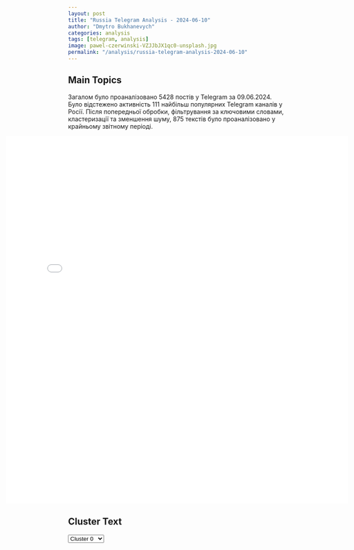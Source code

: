 ```yaml
---
layout: post
title: "Russia Telegram Analysis - 2024-06-10"
author: "Dmytro Bukhanevych"
categories: analysis
tags: [telegram, analysis]
image: pawel-czerwinski-VZJJbJX1qc0-unsplash.jpg
permalink: "/analysis/russia-telegram-analysis-2024-06-10"
---
```


<style>
    /* Adjusting iframe-container styles */
    .wide-iframe-container {
        width: calc(100% + 30vw);  /* Extending the width */
        margin-left: -15vw;       /* Negative margin to push to the left */
        overflow: hidden;         /* In case the iframe content spills over */
    }

    .wide-iframe-container iframe {
        width: 100%;  /* Making the iframe take the full width of its container */
        border: none; /* Removing any borders from the iframe */
    }

    /* Toggle mechanism */
    .hidden {
        display: none;
    }
    
    .show-content-target:checked + .show-content {
        display: block;
    }
</style>

<h2>Main Topics</h2>
<p>Загалом було проаналізовано 5428 постів у Telegram за 09.06.2024. Було відстежено активність 111 найбільш популярних Telegram каналів у Росії. Після попередньої обробки, фільтрування за ключовими словами, кластеризації та зменшення шуму, 875 текстів було проаналізовано у крайньому звітному періоді.</p>
<!-- Embedding Main Plotly Visualization -->
<div class="wide-iframe-container">
    <iframe src="{{site.baseurl}}/visualizations/2024-06-10/fig_topics_time.html" height="850"></iframe>
</div>


<h2>Cluster Text</h2>

<!-- Dropdown to select a cluster -->
<select id="clusterSelector" onchange="displayClusterText()">
<option value="0">Cluster 0</option><option value="1">Cluster 1</option><option value="2">Cluster 2</option><option value="3">Cluster 3</option><option value="4">Cluster 4</option><option value="5">Cluster 5</option><option value="6">Cluster 6</option><option value="7">Cluster 7</option><option value="8">Cluster 8</option><option value="9">Cluster 9</option><option value="10">Cluster 10</option><option value="11">Cluster 11</option><option value="12">Cluster 12</option><option value="13">Cluster 13</option><option value="14">Cluster 14</option><option value="15">Cluster 15</option><option value="16">Cluster 16</option><option value="17">Cluster 17</option>
</select>

<!-- Display area for the selected cluster's text -->
<div id="clusterTextDisplay" class="hidden"></div>

<script type="text/javascript">
    var clusterDetails = {"0": "<b>Total Posts:</b> 79<br><b>Date:</b> 2024-06-09 06:42:45+00:00<br><b>Author:</b> wargonzo<br><b>Link:</b> https://t.me/s/wargonzo/20384<br><b>Subscribers:</b> 1050444<br><b>Text:</b> \u0422\u0435\u043a\u0441\u0442: \u00ab\u0420\u0443\u0431\u0440\u0438\u043a\u0430 \u043f\u043e \u0432\u043e\u0441\u043a\u0440\u0435\u0441\u0435\u043d\u044c\u044f\u043c\u00bb \u0432 \u0433\u043e\u0441\u0442\u044f\u0445 \u0410\u043b\u0435\u043a\u0441\u0435\u0439 \u0421\u043c\u0438\u0440\u043d\u043e\u0432 - \u0432\u043e\u0435\u043d\u043d\u044b\u0439 \u0431\u043b\u043e\u0433\u0435\u0440, \u0440\u0443\u043a\u043e\u0432\u043e\u0434\u0438\u0442\u0435\u043b\u044c  \u0438 \u0430\u0432\u0442\u043e\u0440 \u043f\u0440\u043e\u0435\u043a\u0442\u0430 \u00ab\u041a\u0440\u0443\u043f\u043d\u043e\u043a\u0430\u043b\u0438\u0431\u0435\u0440\u043d\u044b\u0439 \u043f\u0435\u0440\u0435\u043f\u043e\u043b\u043e\u0445\u00bb.\u041e\u0431\u0441\u0443\u0434\u0438\u043b\u0438 \u0441\u043b\u0435\u0434\u0443\u044e\u0449\u0438\u0435 \u0442\u0435\u043c\u044b:- \u0420\u0430\u0431\u043e\u0442\u0430 \u0433\u0440\u0443\u043f\u043f\u044b \u0421\u043c\u0438\u0440\u043d\u043e\u0432\u0430, \u043a\u0430\u043a \u0432\u043e\u043e\u0431\u0449\u0435 \u043d\u0430\u0447\u0438\u043d\u0430\u043b\u0441\u044f \u044d\u0442\u043e\u0442 \u043f\u0440\u043e\u0435\u043a\u0442; - \u0418\u0437 \u0432\u043e\u043b\u043e\u043d\u0442\u0435\u0440\u043e\u0432 \u0432 \u0441\u0430\u043c\u044b\u0435 \u043f\u043e\u043f\u0443\u043b\u044f\u0440\u043d\u044b\u0435 \u043e\u0440\u0443\u0436\u0435\u0439\u043d\u044b\u0435 \u0431\u043b\u043e\u0433\u0435\u0440\u044b; - \u0412\u043e\u043b\u043e\u043d\u0442\u0435\u0440\u0441\u043a\u0430\u044f \u043f\u043e\u043c\u043e\u0449\u044c \u0436\u0438\u0442\u0435\u043b\u044f\u043c \u0414\u043e\u043d\u0431\u0430\u0441\u0441\u0430; - \u0417\u0430\u043f\u0430\u0434\u043d\u043e\u0435 \u0441\u043c\u0438, \u043f\u043e\u0434\u043c\u0435\u043d\u0430 \u0440\u0435\u0430\u043b\u044c\u043d\u043e\u0441\u0442\u0438; - \u0421\u0440\u0430\u0432\u043d\u0438\u043b\u0438 \u0437\u0430\u043f\u0430\u0434\u043d\u043e\u0435 \u043e\u0440\u0443\u0436\u0438\u0435 \u0441 \u043e\u0442\u0435\u0447\u0435\u0441\u0442\u0432\u0435\u043d\u043d\u044b\u043c. \u0420\u0430\u0437\u0433\u043e\u0432\u043e\u0440 \u043f\u043e\u043b\u0443\u0447\u0438\u043b\u0441\u044f \u0436\u0438\u0432\u044b\u043c \u0438 \u043e\u0447\u0435\u043d\u044c \u0438\u043d\u0442\u0435\u0440\u0435\u0441\u043d\u044b\u043c. \u0421\u0441\u044b\u043b\u043a\u0430 \u043d\u0430 RUTUBE: https://rutube.ru/video/b906541cf173503fa8f81ec0db33ebd8/?r=a@rtrdonetsk", "1": "<b>Total Posts:</b> 25<br><b>Date:</b> 2024-06-09 19:20:38+00:00<br><b>Author:</b> ostashkonews<br><b>Link:</b> https://t.me/s/OstashkoNews/139420<br><b>Subscribers:</b> 389631<br><b>Text:</b> \u0422\u0435\u043a\u0441\u0442: \u0415\u0432\u0440\u043e\u043f\u0435\u0439\u0441\u043a\u0430\u044f \u043d\u0430\u0440\u043e\u0434\u043d\u0430\u044f \u043f\u0430\u0440\u0442\u0438\u044f, \u043f\u043e\u0434\u0434\u0435\u0440\u0436\u0438\u0432\u0430\u044e\u0449\u0430\u044f \u0423\u0440\u0441\u0443\u043b\u0443 \u0444\u043e\u043d \u0434\u0435\u0440 \u041b\u044f\u0439\u0435\u043d, \u043f\u0440\u0435\u0434\u0432\u0430\u0440\u0438\u0442\u0435\u043b\u044c\u043d\u043e, \u043f\u043e\u0431\u0435\u0436\u0434\u0430\u0435\u0442 \u043d\u0430 \u0432\u044b\u0431\u043e\u0440\u0430\u0445 \u0432 \u0415\u0432\u0440\u043e\u043f\u0430\u0440\u043b\u0430\u043c\u0435\u043d\u0442. \u041e\u043d\u0430 \u043f\u043e\u043b\u0443\u0447\u0438\u0442 181 \u043c\u0430\u043d\u0434\u0430\u0442 \u0438\u0437 720. \u0412\u0442\u043e\u0440\u044b\u043c \u0441\u0442\u0430\u043d\u0435\u0442 \u041f\u0440\u043e\u0433\u0440\u0435\u0441\u0441\u0438\u0432\u043d\u044b\u0439 \u0430\u043b\u044c\u044f\u043d\u0441 \u0441\u043e\u0446\u0438\u0430\u043b\u0438\u0441\u0442\u043e\u0432 \u0438\u00a0\u0434\u0435\u043c\u043e\u043a\u0440\u0430\u0442\u043e\u0432\u00a0\u2014 135 \u043c\u0435\u0441\u0442 \u0432\u00a0\u043d\u043e\u0432\u043e\u043c\u00a0\u0415\u041f. \u041b\u0438\u0431\u0435\u0440\u0430\u043b\u044c\u043d\u044b\u0435 \u043f\u0430\u0440\u0442\u0438\u0438 \u0444\u0440\u0430\u043a\u0446\u0438\u0438 \u00ab\u041e\u0431\u043d\u043e\u0432\u043b\u044f\u044f \u0415\u0432\u0440\u043e\u043f\u0443\u00bb \u0437\u0430\u0432\u043e\u0435\u0432\u0430\u043b\u0438 82 \u043c\u0430\u043d\u0434\u0430\u0442\u0430.#\u0432\u0430\u0436\u043d\u043e\u0435 #\u0415\u0432\u0440\u043e\u043f\u0430\u0440\u043b\u0430\u043c\u0435\u043d\u0442", "2": "<b>Total Posts:</b> 41<br><b>Date:</b> 2024-06-09 09:17:18+00:00<br><b>Author:</b> solovievlive<br><b>Link:</b> https://t.me/s/SolovievLive/263143<br><b>Subscribers:</b> 1336171<br><b>Text:</b> \u0422\u0435\u043a\u0441\u0442: \u2757\ufe0f\u041f\u043e\u0434 \u043e\u0447\u0435\u0440\u0435\u0434\u043d\u0443\u044e \u0430\u0442\u0430\u043a\u0443 \u0441\u043e \u0441\u0442\u043e\u0440\u043e\u043d\u044b \u0412\u0421\u0423 \u043f\u043e\u043f\u0430\u043b \u0428\u0435\u0431\u0435\u043a\u0438\u043d\u0441\u043a\u0438\u0439 \u0433\u043e\u0440\u043e\u0434\u0441\u043a\u043e\u0439 \u043e\u043a\u0440\u0443\u0433. \u041f\u043e \u043f\u0440\u0435\u0434\u0432\u0430\u0440\u0438\u0442\u0435\u043b\u044c\u043d\u044b\u043c \u0434\u0430\u043d\u043d\u044b\u043c, \u043f\u043e\u0441\u0442\u0440\u0430\u0434\u0430\u0432\u0448\u0438\u0445 \u043d\u0435\u0442.\u0412 \u0433\u043e\u0440\u043e\u0434\u0435 \u0428\u0435\u0431\u0435\u043a\u0438\u043d\u043e \u0432 \u0440\u0435\u0437\u0443\u043b\u044c\u0442\u0430\u0442\u0435 \u043e\u0431\u0441\u0442\u0440\u0435\u043b\u0430 \u043f\u043e\u0432\u0440\u0435\u0436\u0434\u0435\u043d\u044b \u0434\u0432\u0430 \u0430\u0432\u0442\u043e\u0431\u0443\u0441\u0430 \u0438 \u043e\u0434\u0438\u043d \u0430\u0432\u0442\u043e\u043c\u043e\u0431\u0438\u043b\u044c. \u0412 \u0441\u0435\u043b\u0435 \u041c\u0443\u0440\u043e\u043c \u0432 \u0440\u0435\u0437\u0443\u043b\u044c\u0442\u0430\u0442\u0435 \u0441\u0431\u0440\u043e\u0441\u0430 \u0432\u0437\u0440\u044b\u0432\u043d\u043e\u0433\u043e \u0443\u0441\u0442\u0440\u043e\u0439\u0441\u0442\u0432\u0430 \u0441 \u0431\u0435\u0441\u043f\u0438\u043b\u043e\u0442\u043d\u0438\u043a\u0430 \u0440\u0430\u0437\u043b\u0438\u0447\u043d\u044b\u0435 \u043f\u043e\u0432\u0440\u0435\u0436\u0434\u0435\u043d\u0438\u044f \u0432\u044b\u044f\u0432\u043b\u0435\u043d\u044b \u0432 \u0434\u0432\u0443\u0445 \u0447\u0430\u0441\u0442\u043d\u044b\u0445 \u0436\u0438\u043b\u044b\u0445 \u0434\u043e\u043c\u043e\u0432\u043b\u0430\u0434\u0435\u043d\u0438\u044f\u0445: \u0432\u044b\u0431\u0438\u0442\u044b \u043e\u043a\u043d\u0430, \u043f\u043e\u0441\u0435\u0447\u0435\u043d\u044b \u0444\u0430\u0441\u0430\u0434\u044b, \u043f\u043e\u0432\u0440\u0435\u0436\u0434\u0435\u043d\u044b \u0437\u0430\u0431\u043e\u0440\u044b \u0438 \u043a\u0440\u043e\u0432\u043b\u0438. \u0422\u0430\u043a\u0436\u0435 \u043f\u043e\u0432\u0440\u0435\u0436\u0434\u0435\u043d \u043e\u0434\u0438\u043d \u0430\u0432\u0442\u043e\u043c\u043e\u0431\u0438\u043b\u044c.\u0413\u0443\u0431\u0435\u0440\u043d\u0430\u0442\u043e\u0440 \u0411\u0435\u043b\u0433\u043e\u0440\u043e\u0434\u0441\u043a\u043e\u0439 \u043e\u0431\u043b\u0430\u0441\u0442\u0438 \u0412\u044f\u0447\u0435\u0441\u043b\u0430\u0432 \u0413\u043b\u0430\u0434\u043a\u043e\u0432", "3": "<b>Total Posts:</b> 46<br><b>Date:</b> 2024-06-09 20:35:25+00:00<br><b>Author:</b> ssigny<br><b>Link:</b> https://t.me/s/ssigny/100222<br><b>Subscribers:</b> 499523<br><b>Text:</b> \u0422\u0435\u043a\u0441\u0442: \u0427\u0442\u043e \u0438\u0437\u0432\u0435\u0441\u0442\u043d\u043e \u043e \u0432\u044b\u0431\u043e\u0440\u0430\u0445 \u0432 \u0415\u0432\u0440\u043e\u043f\u0430\u0440\u043b\u0430\u043c\u0435\u043d\u0442:\u2014 \u0412\u043e \u0424\u0440\u0430\u043d\u0446\u0438\u0438 \u043f\u0440\u0430\u0432\u0430\u044f \u043f\u0430\u0440\u0442\u0438\u044f \u00ab\u041d\u0430\u0446\u0438\u043e\u043d\u0430\u043b\u044c\u043d\u043e\u0435 \u043e\u0431\u044a\u0435\u0434\u0438\u043d\u0435\u043d\u0438\u0435\u00bb \u043f\u043e\u0431\u0435\u0436\u0434\u0430\u0435\u0442 \u043d\u0430 \u0432\u044b\u0431\u043e\u0440\u0430\u0445 \u0432 \u0415\u0432\u0440\u043e\u043f\u0430\u0440\u043b\u0430\u043c\u0435\u043d\u0442. \u041c\u0430\u043a\u0440\u043e\u043d \u043e\u0431\u044a\u044f\u0432\u0438\u043b \u043e \u0440\u043e\u0441\u043f\u0443\u0441\u043a\u0435 \u041d\u0430\u0446\u0441\u043e\u0431\u0440\u0430\u043d\u0438\u044f \u0438 \u0434\u043e\u0441\u0440\u043e\u0447\u043d\u044b\u0445 \u0432\u044b\u0431\u043e\u0440\u0430\u0445.\u2014 \u041d\u0430 \u0442\u0435\u0440\u0440\u0438\u0442\u043e\u0440\u0438\u0438 \u0431\u044b\u0432\u0448\u0435\u0439 \u0413\u0414\u0420 \u043f\u0435\u0440\u0432\u043e\u0435 \u043c\u0435\u0441\u0442\u043e \u043d\u0430 \u0432\u044b\u0431\u043e\u0440\u0430\u0445 \u0437\u0430\u043d\u0438\u043c\u0430\u0435\u0442 \u043f\u0440\u0430\u0432\u0430\u044f \u043f\u0430\u0440\u0442\u0438\u044f \u0410\u0434\u0413, \u043f\u043e\u043a\u0430\u0437\u0430\u043b \u044d\u043a\u0437\u0438\u0442\u043f\u043e\u043b. \u0412 \u0446\u0435\u043b\u043e\u043c \u0432 \u0413\u0435\u0440\u043c\u0430\u043d\u0438\u0438 \u043f\u0430\u0440\u0442\u0438\u044f \u0428\u043e\u043b\u044c\u0446\u0430 \u0421\u0414\u041f\u0413\u00a0\u0443\u0441\u0442\u0443\u043f\u0430\u0435\u0442 \u0410\u0434\u0413 \u0438 \u0438\u0434\u0435\u0442 \u0442\u0440\u0435\u0442\u044c\u0435\u0439.\u2014 \u0412 \u0413\u0440\u0435\u0446\u0438\u0438 \u043d\u0430 \u0435\u0432\u0440\u043e\u0432\u044b\u0431\u043e\u0440\u0430\u0445 \u043f\u0440\u0430\u0432\u044f\u0449\u0430\u044f \u043f\u0430\u0440\u0442\u0438\u044f \u0442\u0435\u0440\u044f\u0435\u0442 \u0433\u043e\u043b\u043e\u0441\u0430, \u0430 \u043f\u0440\u0430\u0432\u044b\u0435 \u043f\u0430\u0440\u0442\u0438\u0438 \u0443\u043a\u0440\u0435\u043f\u043b\u044f\u044e\u0442 \u043f\u043e\u0437\u0438\u0446\u0438\u0438.\u2014 \u0412 \u0411\u0435\u043b\u044c\u0433\u0438\u0438 \u043b\u0438\u0431\u0435\u0440\u0430\u043b\u044c\u043d\u0430\u044f \u043f\u0430\u0440\u0442\u0438\u044f \u043f\u0440\u0435\u043c\u044c\u0435\u0440\u0430 \u0434\u0435 \u041a\u0440\u043e\u043e, \u0432\u044b\u0441\u0442\u0443\u043f\u0430\u0432\u0448\u0435\u0433\u043e \u0437\u0430 \u0443\u043a\u0440\u0435\u043f\u043b\u0435\u043d\u0438\u0435 \u041d\u0410\u0422\u041e \u0438 \u043f\u043e\u0434\u0434\u0435\u0440\u0436\u043a\u0443 \u041a\u0438\u0435\u0432\u0430, \u0442\u0435\u0440\u043f\u0438\u0442 \u043f\u043e\u0440\u0430\u0436\u0435\u043d\u0438\u0435 \u043d\u0430 \u0432\u044b\u0431\u043e\u0440\u0430\u0445 \u0432 \u0444\u0435\u0434\u0435\u0440\u0430\u043b\u044c\u043d\u044b\u0439 \u0438 \u0440\u0435\u0433\u0438\u043e\u043d\u0430\u043b\u044c\u043d\u044b\u0439 \u043f\u0430\u0440\u043b\u0430\u043c\u0435\u043d\u0442 \u0424\u043b\u0430\u043d\u0434\u0440\u0438\u0438, \u0430 \u043f\u0440\u0430\u0432\u044b\u0435 \u043f\u0430\u0440\u0442\u0438\u0438 \u0443\u0441\u0438\u043b\u0438\u0432\u0430\u044e\u0442 \u043f\u043e\u0437\u0438\u0446\u0438\u0438.", "4": "<b>Total Posts:</b> 106<br><b>Date:</b> 2024-06-09 10:38:57+00:00<br><b>Author:</b> readovkanews<br><b>Link:</b> https://t.me/s/readovkanews/81285<br><b>Subscribers:</b> 2537210<br><b>Text:</b> \u0422\u0435\u043a\u0441\u0442: \u2757\ufe0f\u0412\u0421 \u0420\u0424 \u043f\u043e\u0440\u0430\u0437\u0438\u043b\u0438 \u043f\u0443\u043d\u043a\u0442\u044b \u0434\u0438\u0441\u043b\u043e\u043a\u0430\u0446\u0438\u0438 \u043e\u043f\u0435\u0440\u0430\u0442\u043e\u0440\u043e\u0432 \u0443\u0434\u0430\u0440\u043d\u044b\u0445 \u0411\u041f\u041b\u0410 \u0412\u0421\u0423 \u00ab\u041f\u0442\u0430\u0445\u0438 \u041c\u0430\u0434\u044f\u0440\u0430\u00bb \u0438 \u0438\u043d\u043e\u0441\u0442\u0440\u0430\u043d\u043d\u044b\u0445 \u043d\u0430\u0435\u043c\u043d\u0438\u043a\u043e\u0432 \u2014 \u041c\u0438\u043d\u043e\u0431\u043e\u0440\u043e\u043d\u044b \u0420\u0424", "5": "<b>Total Posts:</b> 77<br><b>Date:</b> 2024-06-09 06:29:54+00:00<br><b>Author:</b> solovievlive<br><b>Link:</b> https://t.me/s/SolovievLive/263116<br><b>Subscribers:</b> 1336171<br><b>Text:</b> \u0422\u0435\u043a\u0441\u0442: \u041f\u0440\u043e\u0442\u0443\u0445\u0448\u0430\u044f \u043b\u0438\u0432\u0435\u0440\u043d\u0430\u044f \u043a\u043e\u043b\u0431\u0430\u0441\u0430 \u0428\u043e\u043b\u044c\u0446 \u043d\u0435\u043e\u0436\u0438\u0434\u0430\u043d\u043d\u043e\u0440\u0430\u0437\u0433\u043e\u0432\u043e\u0440\u0438\u043b\u0441\u044f \u0438 \u043f\u043e\u043d\u0451\u0441 \u043e\u0442\u043a\u0440\u043e\u0432\u0435\u043d\u043d\u0443\u044e \u043f\u0443\u0440\u0433\u0443. \u0418\u043b\u0438, \u043a\u0430\u043a \u0431\u044b \u0441\u043a\u0430\u0437\u0430\u043b\u0438 \u043d\u0430 \u0438\u0437\u0432\u0435\u0441\u0442\u043d\u043e\u043c \u0443 \u043d\u0430\u0441 \u044f\u0437\u044b\u043a\u0435, \u0440\u0430\u043c\u0441\u044b \u043f\u043e\u043f\u0443\u0442\u0430\u043b. \u0428\u043e\u043b\u044c\u0446 \u0437\u0430\u044f\u0432\u0438\u043b, \u0447\u0442\u043e \u0440\u043e\u0441\u0441\u0438\u0439\u0441\u043a\u0438\u0439 \u041f\u0440\u0435\u0437\u0438\u0434\u0435\u043d\u0442 \u0434\u043e\u043b\u0436\u0435\u043d \u043f\u0440\u0438\u0437\u043d\u0430\u0442\u044c, \u0447\u0442\u043e \u0423\u043a\u0440\u0430\u0438\u043d\u0430 \u0441\u0438\u043b\u044c\u043d\u0430 \u0438 \u0435\u0451 \u043d\u0435 \u043f\u043e\u0441\u0442\u0430\u0432\u0438\u0442\u044c \u043d\u0430 \u043a\u043e\u043b\u0435\u043d\u0438.\u0423\u043a\u0440\u0430\u0438\u043d\u0430? \u0427\u0442\u043e \u044d\u0442\u043e? \u0421\u0435\u0433\u043e\u0434\u043d\u044f \u0431. \u0423\u043a\u0440\u0430\u0438\u043d\u0430, \u0435\u0441\u043b\u0438 \u0433\u043e\u0432\u043e\u0440\u0438\u0442\u044c \u0432\u044b\u0441\u043e\u043a\u0438\u043c \u0448\u0442\u0438\u043b\u0435\u043c, \u043d\u0435\u0447\u0442\u043e \u0432\u0440\u043e\u0434\u0435 \u0434\u043e\u043c\u0438\u043d\u0438\u043e\u043d\u0430, \u043a\u043e\u0442\u043e\u0440\u044b\u0439 \u043f\u0440\u044f\u043c\u043e \u0443\u043f\u0440\u0430\u0432\u043b\u044f\u0435\u0442\u0441\u044f \u0421\u0428\u0410 \u0438 \u0441\u0442\u0440\u0430\u043d\u0430\u043c\u0438 \u041d\u0410\u0422\u041e. \u041e\u043d\u0430, \u0445\u043e\u0442\u044f \u0438 \u043d\u0435 \u0431\u0435\u0437 \u0442\u0440\u0443\u0434\u0430, \u043f\u043e\u043b\u043d\u043e\u0441\u0442\u044c\u044e \u0441\u043e\u0434\u0435\u0440\u0436\u0438\u0442\u0441\u044f \u0438\u043c\u0438. \u041e\u043d\u0430, \u043d\u0435\u0441\u043c\u043e\u0442\u0440\u044f \u043d\u0430 \u043f\u0440\u043e\u0442\u0435\u0441\u0442\u044b \u0441\u043e\u0431\u0441\u0442\u0432\u0435\u043d\u043d\u043e\u0433\u043e \u043d\u0430\u0441\u0435\u043b\u0435\u043d\u0438\u044f, \u043f\u043e\u043b\u0443\u0447\u0430\u0435\u0442 \u0432\u0441\u0435 \u0432\u0438\u0434\u044b \u0441\u0430\u043c\u044b\u0445 \u0441\u043c\u0435\u0440\u0442\u043e\u043d\u043e\u0441\u043d\u044b\u0445 \u0432\u0438\u0434\u043e\u0432 \u0432\u043e\u043e\u0440\u0443\u0436\u0435\u043d\u0438\u0439. \u0414\u0430\u0436\u0435 \u0441\u0442\u0440\u0430\u043d\u043d\u044b\u0439 \u043f\u0430\u0440\u0435\u043d\u044c \u0441 \u043f\u0440\u043e\u0442\u0438\u0432\u043d\u044b\u043c \u0431\u0443\u0433\u0440\u0438\u0441\u0442\u044b\u043c \u043b\u0438\u0446\u043e\u043c \u0411\u043e\u0440\u0440\u0435\u043b\u044c \u043f\u0440\u0438\u0437\u043d\u0430\u043b, \u0447\u0442\u043e \u043a\u043e\u043d\u0444\u043b\u0438\u043a\u0442 \u043d\u0430 \u0423\u043a\u0440\u0430\u0438\u043d\u0435 \u043c\u043e\u0436\u043d\u043e \u0437\u0430\u043a\u043e\u043d\u0447\u0438\u0442\u044c \u0437\u0430 \u043f\u0430\u0440\u0443 \u043d\u0435\u0434\u0435\u043b\u044c, \u0435\u0441\u043b\u0438 \u043f\u0440\u0435\u043a\u0440\u0430\u0442\u0438\u0442\u044c \u043f\u0435\u0440\u0435\u0434\u0430\u0447\u0443 \u043e\u0440\u0443\u0436\u0438\u044f \u041a\u0438\u0435\u0432\u0443. \u0412 \u0447\u0451\u043c \u0442\u043e\u0433\u0434\u0430 \u0441\u0438\u043b\u0430, \u043a\u043e\u043b\u0431\u0430\u0441\u043d\u0438\u043a? \u0412 \u0431\u0435\u0437\u0443\u043c\u043d\u043e\u0439 \u0444\u043e\u043d\u0442\u0430\u043d\u0438\u0440\u0443\u044e\u0449\u0435\u0439 \u043a\u043e\u0440\u0440\u0443\u043f\u0446\u0438\u0438? \u0412 \u0442\u043e\u0442\u0430\u043b\u044c\u043d\u043e\u043c \u0440\u0430\u0441\u0445\u0438\u0449\u0435\u043d\u0438\u0438 \u043a\u043b\u0438\u043a\u043e\u0439 \u0437\u0435\u043b\u0435\u043d\u0441\u043a\u043e\u0433\u043e \u0437\u0430\u043f\u0430\u0434\u043d\u043e\u0439 \u043f\u043e\u043c\u043e\u0449\u0438? \u0412 \u0443\u043c\u0438\u0440\u0430\u044e\u0449\u0435\u043c \u043d\u0430\u0440\u043e\u0434\u0435, \u043f\u043e\u043b\u043e\u0432\u0438\u043d\u0430 \u043a\u043e\u0442\u043e\u0440\u043e\u0433\u043e \u0436\u0438\u0432\u0451\u0442 \u0432 \u0420\u043e\u0441\u0441\u0438\u0438 \u0438 \u0432 \u0415\u0432\u0440\u043e\u043f\u0435? \u0421\u0442\u044b\u0434\u043d\u043e. \u0415\u043c\u0443 \u0431\u044b, \u0433\u043e\u0432\u043d\u044e\u043a\u0443, \u043f\u0440\u043e\u0441\u0442\u043e \u0432\u0441\u0442\u0430\u0442\u044c \u043d\u0430 \u043a\u043e\u043b\u0435\u043d\u0438 \u0438 \u043f\u043e\u043a\u0430\u044f\u0442\u044c\u0441\u044f \u043f\u0435\u0440\u0435\u0434 \u0443\u043a\u0440\u0430\u0438\u043d\u0446\u0430\u043c\u0438. \u0417\u0430 \u0432\u0440\u0430\u043d\u044c\u0451 \u043f\u0440\u043e \u043d\u0435\u0438\u0437\u0431\u0435\u0436\u043d\u0443\u044e \u00ab\u043f\u0435\u0440\u0435\u043c\u043e\u0433\u0443\u00bb. \u0417\u0430 \u0442\u043e, \u0447\u0442\u043e \u043e\u0431\u0440\u0451\u043a \u0438\u0445 \u043d\u0430 \u0438\u0441\u0442\u0440\u0435\u0431\u043b\u0435\u043d\u0438\u0435, \u0437\u0430\u043e\u0434\u043d\u043e \u043f\u043e\u0436\u0435\u0440\u0442\u0432\u043e\u0432\u0430\u0432 \u0431\u043b\u0430\u0433\u043e\u043f\u043e\u043b\u0443\u0447\u0438\u0435\u043c \u0432\u0432\u0435\u0440\u0435\u043d\u043d\u044b\u0445 \u0435\u043c\u0443 \u043d\u0435\u043c\u0446\u0435\u0432. \u0417\u0430 \u0432\u043e\u0437\u0440\u043e\u0436\u0434\u0435\u043d\u0438\u0435 \u043d\u0430\u0446\u0438\u0437\u043c\u0430 \u0432 \u0444\u043e\u0440\u043c\u0435 \u0431\u0430\u043d\u0434\u0435\u0440\u043e\u0432\u0449\u0438\u043d\u044b. \u0417\u0430 \u043d\u0435\u043e\u043f\u0438\u0441\u0443\u0435\u043c\u0443\u044e \u0431\u0435\u0437\u0434\u0430\u0440\u043d\u043e\u0441\u0442\u044c \u0443\u043f\u0440\u0430\u0432\u043b\u0435\u043d\u0438\u044f. \u0417\u0430 \u0438\u0441\u0442\u043e\u0440\u0438\u0447\u0435\u0441\u043a\u0443\u044e \u0443\u0442\u0440\u0430\u0442\u0443 \u0434\u043e\u0432\u0435\u0440\u0438\u044f \u043a \u0421\u0414\u041f\u0413, \u043e\u0442 \u043a\u043e\u0442\u043e\u0440\u043e\u0439 \u0412\u0438\u043b\u043b\u0438 \u0411\u0440\u0430\u043d\u0434\u0442 \u0438 \u0413\u0435\u043b\u044c\u043c\u0443\u0442 \u0428\u043c\u0438\u0434\u0442 \u043f\u0435\u0440\u0435\u0432\u0435\u0440\u043d\u0443\u043b\u0438\u0441\u044c \u043c\u043d\u043e\u0433\u043e \u0440\u0430\u0437 \u0432 \u0441\u0432\u043e\u0438\u0445 \u043c\u043e\u0433\u0438\u043b\u0430\u0445. \u0412\u043f\u0440\u043e\u0447\u0435\u043c, \u043d\u0438\u0447\u0442\u043e\u0436\u0435\u0441\u0442\u0432\u043e \u2013 \u0432\u043e \u0432\u0441\u0451\u043c \u043d\u0438\u0447\u0442\u043e\u0436\u0435\u0441\u0442\u0432\u043e. Dixi.", "6": "<b>Total Posts:</b> 13<br><b>Date:</b> 2024-06-09 19:16:23+00:00<br><b>Author:</b> asupersharij<br><b>Link:</b> https://t.me/s/ASupersharij/29671<br><b>Subscribers:</b> 1190819<br><b>Text:</b> \u0422\u0435\u043a\u0441\u0442: \u2757 \u041c\u0430\u043a\u0440\u043e\u043d \u0440\u0430\u0441\u043f\u0443\u0441\u0442\u0438\u043b \u041d\u0430\u0446\u0438\u043e\u043d\u0430\u043b\u044c\u043d\u043e\u0435 \u0441\u043e\u0431\u0440\u0430\u043d\u0438\u0435 \u0424\u0440\u0430\u043d\u0446\u0438\u0438, \u0432 \u0441\u0442\u0440\u0430\u043d\u0435 \u043f\u0440\u043e\u0439\u0434\u0443\u0442 \u0434\u043e\u0441\u0440\u043e\u0447\u043d\u044b\u0435 \u0432\u044b\u0431\u043e\u0440\u044b\u041f\u0440\u0435\u0437\u0438\u0434\u0435\u043d\u0442 \u0424\u0440\u0430\u043d\u0446\u0438\u0438 \u042d\u043c\u043c\u0430\u043d\u044e\u044d\u043b\u044c \u041c\u0430\u043a\u0440\u043e\u043d \u043d\u0430\u0437\u043d\u0430\u0447\u0438\u043b \u0434\u043e\u0441\u0440\u043e\u0447\u043d\u044b\u0435 \u0432\u044b\u0431\u043e\u0440\u044b \u0432\u043e \u0444\u0440\u0430\u043d\u0446\u0443\u0437\u0441\u043a\u0438\u0439 \u043f\u0430\u0440\u043b\u0430\u043c\u0435\u043d\u0442 \u043d\u0430 30 \u0438\u044e\u043d\u044f \u043f\u043e\u0441\u043b\u0435 \u043f\u043e\u0431\u0435\u0434\u044b \u043f\u0440\u0430\u0432\u043e\u0439 \u043f\u0430\u0440\u0442\u0438\u0438 \u041c\u0430\u0440\u0438\u043d \u041b\u0435 \u041f\u0435\u043d \u043d\u0430 \u0432\u044b\u0431\u043e\u0440\u0430\u0445 \u0432 \u0415\u0432\u0440\u043e\u043f\u0430\u0440\u043b\u0430\u043c\u0435\u043d\u0442. \u0415\u0435 \u043f\u0430\u0440\u0442\u0438\u044f \"\u041d\u0430\u0446\u0438\u043e\u043d\u0430\u043b\u044c\u043d\u043e\u0435 \u043e\u0431\u044a\u0435\u0434\u0438\u043d\u0435\u043d\u0438\u0435\" \u043d\u0430\u0431\u0440\u0430\u043b\u0430 \u0431\u043e\u043b\u0435\u0435 \u0447\u0435\u043c \u0432 \u0434\u0432\u0430 \u0440\u0430\u0437\u0430 \u0431\u043e\u043b\u044c\u0448\u0435 \u0433\u043e\u043b\u043e\u0441\u043e\u0432, \u0447\u0435\u043c \u043f\u0430\u0440\u0442\u0438\u044f \u041c\u0430\u043a\u0440\u043e\u043d\u0430 \"\u0420\u0435\u043d\u0435\u0441\u0441\u0430\u043d\u0441\".", "7": "<b>Total Posts:</b> 15<br><b>Date:</b> 2024-06-09 14:39:35+00:00<br><b>Author:</b> rt_russian<br><b>Link:</b> https://t.me/s/rt_russian/204047<br><b>Subscribers:</b> 938567<br><b>Text:</b> \u0422\u0435\u043a\u0441\u0442: \u0411\u0430\u0439\u0434\u0435\u043d \u0438 \u041c\u0430\u043a\u0440\u043e\u043d \u0434\u043e\u0441\u0442\u0438\u0433\u043b\u0438 \u0441\u043e\u0433\u043b\u0430\u0448\u0435\u043d\u0438\u044f \u043f\u043e \u0432\u043e\u043f\u0440\u043e\u0441\u0443 \u0438\u0441\u043f\u043e\u043b\u044c\u0437\u043e\u0432\u0430\u043d\u0438\u044f \u043f\u0440\u0438\u0431\u044b\u043b\u0438 \u043e\u0442 \u0437\u0430\u043c\u043e\u0440\u043e\u0436\u0435\u043d\u043d\u044b\u0445 \u0440\u043e\u0441\u0441\u0438\u0439\u0441\u043a\u0438\u0445 \u0430\u043a\u0442\u0438\u0432\u043e\u0432 \u00ab\u0432 \u043f\u043e\u043b\u044c\u0437\u0443 \u0423\u043a\u0440\u0430\u0438\u043d\u044b\u00bb.\u041e\u0431 \u044d\u0442\u043e\u043c \u0441\u043e\u043e\u0431\u0449\u0430\u0435\u0442\u0441\u044f \u043d\u0430 \u0441\u0430\u0439\u0442\u0435 \u0411\u0435\u043b\u043e\u0433\u043e \u0434\u043e\u043c\u0430.\ud83d\udfe9 \u041f\u043e\u0434\u043f\u0438\u0441\u0430\u0442\u044c\u0441\u044f. \u041f\u0440\u0438\u0441\u043b\u0430\u0442\u044c \u043d\u043e\u0432\u043e\u0441\u0442\u044c", "8": "<b>Total Posts:</b> 25<br><b>Date:</b> 2024-06-09 09:28:59+00:00<br><b>Author:</b> tvrain<br><b>Link:</b> https://t.me/s/tvrain/79078<br><b>Subscribers:</b> 460148<br><b>Text:</b> \u0422\u0435\u043a\u0441\u0442: \u0412\u043e\u0435\u043d\u043d\u0430\u044f \u0440\u0430\u0437\u0432\u0435\u0434\u043a\u0430 \u0423\u043a\u0440\u0430\u0438\u043d\u044b \u0437\u0430\u044f\u0432\u0438\u043b\u0430, \u0447\u0442\u043e \u0432\u043f\u0435\u0440\u0432\u044b\u0435 \u043f\u043e\u0440\u0430\u0437\u0438\u043b\u0430 \u0440\u043e\u0441\u0441\u0438\u0439\u0441\u043a\u0438\u0439 \u0438\u0441\u0442\u0440\u0435\u0431\u0438\u0442\u0435\u043b\u044c \u0421\u0443-57\u041a\u0430\u043a \u0443\u0442\u0432\u0435\u0440\u0436\u0434\u0430\u0435\u0442 \u0413\u0423\u0420, \u0438\u0441\u0442\u0440\u0435\u0431\u0438\u0442\u0435\u043b\u044c \u0431\u044b\u043b \u043f\u043e\u0440\u0430\u0436\u0435\u043d 8 \u0438\u044e\u043d\u044f \u043d\u0430 \u0442\u0435\u0440\u0440\u0438\u0442\u043e\u0440\u0438\u0438 \u0430\u044d\u0440\u043e\u0434\u0440\u043e\u043c\u0430 \u00ab\u0410\u0445\u0442\u0443\u0431\u0438\u043d\u0441\u043a\u00bb \u0432 \u0410\u0441\u0442\u0440\u0430\u0445\u0430\u043d\u0441\u043a\u043e\u0439 \u043e\u0431\u043b\u0430\u0441\u0442\u0438. \u0412\u0435\u0434\u043e\u043c\u0441\u0442\u0432\u043e \u0442\u0430\u043a\u0436\u0435 \u043e\u043f\u0443\u0431\u043b\u0438\u043a\u043e\u0432\u0430\u043b\u043e \u0441\u043f\u0443\u0442\u043d\u0438\u043a\u043e\u0432\u044b\u0435 \u0441\u043d\u0438\u043c\u043a\u0438, \u043d\u0430 \u043a\u043e\u0442\u043e\u0440\u044b\u0445 \u0438\u0437\u043e\u0431\u0440\u0430\u0436\u0435\u043d \u0421\u0443-57 \u043f\u043e\u0441\u043b\u0435 \u0430\u0442\u0430\u043a\u0438. \u041a\u0430\u043a \u043e\u0442\u043c\u0435\u0447\u0430\u044e\u0442 \u0432 \u0413\u0423\u0420, \u0438\u0441\u0442\u0440\u0435\u0431\u0438\u0442\u0435\u043b\u0438 \u044d\u0442\u043e\u0433\u043e \u0442\u0438\u043f\u0430 \u2014 \u0441\u0430\u043c\u044b\u0435 \u0441\u043e\u0432\u0440\u0435\u043c\u0435\u043d\u043d\u044b\u0435 \u043d\u0430 \u0432\u043e\u043e\u0440\u0443\u0436\u0435\u043d\u0438\u0438 \u0440\u043e\u0441\u0441\u0438\u0439\u0441\u043a\u043e\u0439 \u0430\u0440\u043c\u0438\u0438.\u041c\u0438\u043d\u043e\u0431\u043e\u0440\u043e\u043d\u044b \u0420\u043e\u0441\u0441\u0438\u0438 \u0430\u0442\u0430\u043a\u0443 \u043d\u0430 \u0430\u044d\u0440\u043e\u0434\u0440\u043e\u043c \u043d\u0435 \u043a\u043e\u043c\u043c\u0435\u043d\u0442\u0438\u0440\u043e\u0432\u0430\u043b\u043e.\u041f\u043e\u0437\u0436\u0435 \u0431\u043b\u0438\u0437\u043a\u0438\u0439 \u043a \u0412\u041a\u0421 \u0420\u043e\u0441\u0441\u0438\u0438 Z-\u043a\u0430\u043d\u0430\u043b Fighterbomber \u043f\u043e\u0434\u0442\u0432\u0435\u0440\u0434\u0438\u043b \u0444\u0430\u043a\u0442 \u043f\u043e\u0440\u0430\u0436\u0435\u043d\u0438\u044f \u0421\u0443-57 \u043d\u0430 \u0430\u044d\u0440\u043e\u0434\u0440\u043e\u043c\u0435 \u0432 \u0410\u0445\u0442\u0443\u0431\u0438\u043d\u0441\u043a\u0435. \u041f\u043e \u0434\u0430\u043d\u043d\u044b\u043c \u0430\u0432\u0442\u043e\u0440\u0430 \u043a\u0430\u043d\u0430\u043b\u0430, 8 \u0438\u044e\u043d\u044f \u0430\u044d\u0440\u043e\u0434\u0440\u043e\u043c \u0430\u0442\u0430\u043a\u043e\u0432\u0430\u043b\u0438 \u0431\u0435\u0441\u043f\u0438\u043b\u043e\u0442\u043d\u0438\u043a\u0438. \u0422\u0440\u0438 \u0438\u0437 \u043d\u0438\u0445 \u0441\u043c\u043e\u0433\u043b\u0438 \u0434\u043e\u043b\u0435\u0442\u0435\u0442\u044c \u0434\u043e \u0446\u0435\u043b\u0438, \u0430 \u0438\u0441\u0442\u0440\u0435\u0431\u0438\u0442\u0435\u043b\u044c \u0431\u044b\u043b \u043f\u043e\u0432\u0440\u0435\u0436\u0434\u0435\u043d \u043e\u0441\u043a\u043e\u043b\u043a\u0430\u043c\u0438.\u0424\u043e\u0442\u043e: \u0413\u043b\u0430\u0432\u043d\u043e\u0435 \u0443\u043f\u0440\u0430\u0432\u043b\u0435\u043d\u0438\u0435 \u0440\u0430\u0437\u0432\u0435\u0434\u043a\u0438 \u0423\u043a\u0440\u0430\u0438\u043d\u044b\u041f\u043e\u0434\u043f\u0438\u0448\u0438\u0442\u0435\u0441\u044c \u043d\u0430 Telegram \u0414\u043e\u0436\u0434\u044f\u041f\u043e\u0434\u0434\u0435\u0440\u0436\u0438\u0442\u0435 \u043d\u0430\u0448\u0443 \u0440\u0430\u0431\u043e\u0442\u0443 \u0434\u043e\u043d\u0430\u0442\u043e\u043c", "9": "<b>Total Posts:</b> 16<br><b>Date:</b> 2024-06-09 12:15:33+00:00<br><b>Author:</b> dva_majors<br><b>Link:</b> https://t.me/s/dva_majors/44727<br><b>Subscribers:</b> 720930<br><b>Text:</b> \u0422\u0435\u043a\u0441\u0442: \u041d\u0430\u0447\u0430\u043b\u044c\u043d\u0438\u043a \u0430\u0432\u0438\u0430\u0446\u0438\u0438 \u041a\u043e\u043c\u0430\u043d\u0434\u043e\u0432\u0430\u043d\u0438\u044f \u0412\u043e\u0437\u0434\u0443\u0448\u043d\u044b\u0445 \u0441\u0438\u043b \u0412\u0421\u0423:\u0420\u0430\u0437\u0440\u0430\u0431\u0430\u0442\u044b\u0432\u0430\u0435\u0442\u0441\u044f \u0443\u043a\u0440\u0430\u0438\u043d\u0441\u043a\u0438\u0439 \u043c\u043e\u0434\u0443\u043b\u044c \u043f\u043b\u0430\u043d\u0438\u0440\u043e\u0432\u0430\u043d\u0438\u044f \u0438 \u043a\u043e\u0440\u0440\u0435\u043a\u0446\u0438\u0438 \u0430\u0432\u0438\u0430\u0431\u043e\u043c\u0431. \u041f\u0435\u0440\u0432\u044b\u0435 \u0438\u0441\u043f\u044b\u0442\u0430\u043d\u0438\u044f \u043f\u0440\u043e\u0439\u0434\u0443\u0442 \u0447\u0435\u0440\u0435\u0437 \u043f\u0430\u0440\u0443 \u043d\u0435\u0434\u0435\u043b\u044c.\u0412 \u043d\u0430\u0441\u0442\u043e\u044f\u0449\u0435\u0435 \u0432\u0440\u0435\u043c\u044f \u0423\u043a\u0440\u0430\u0438\u043d\u0430 \u0438\u0441\u043f\u043e\u043b\u044c\u0437\u0443\u0435\u0442 \u043e\u043a\u043e\u043b\u043e 100-300 \u0438\u043d\u043e\u0441\u0442\u0440\u0430\u043d\u043d\u044b\u0445 \u0432\u044b\u0441\u043e\u043a\u043e\u0442\u043e\u0447\u043d\u044b\u0445 \u0430\u0432\u0438\u0430\u0431\u043e\u043c\u0431 \u0432 \u043c\u0435\u0441\u044f\u0446, \u0420\u043e\u0441\u0441\u0438\u044f \u2014 3 000.\u2728\u041d\u0430\u0441\u043c\u043e\u0442\u0440\u0435\u0432\u0448\u0438\u0441\u044c \u043d\u0430 \u044d\u0444\u0444\u0435\u043a\u0442\u0438\u0432\u043d\u043e\u0441\u0442\u044c \u0440\u043e\u0441\u0441\u0438\u0439\u0441\u043a\u0438\u0445 \u0424\u0410\u0411 \u0441 \u0423\u041c\u041f\u041a, \u043f\u0440\u043e\u0442\u0438\u0432\u043d\u0438\u043a \u0441\u0442\u0430\u0440\u0430\u0435\u0442\u0441\u044f \u043f\u043e\u0432\u0442\u043e\u0440\u0438\u0442\u044c \u0440\u0430\u0437\u0440\u0430\u0431\u043e\u0442\u043a\u0443.\u0414\u0432\u0430 \u043c\u0430\u0439\u043e\u0440\u0430", "10": "<b>Total Posts:</b> 33<br><b>Date:</b> 2024-06-09 09:46:59+00:00<br><b>Author:</b> epoddubny<br><b>Link:</b> https://t.me/s/epoddubny/20092<br><b>Subscribers:</b> 720591<br><b>Text:</b> \u0422\u0435\u043a\u0441\u0442: \u041d\u0430 \u043a\u0430\u0434\u0440\u0430\u0445 \u2013 \u043d\u043e\u0432\u043e\u0431\u0440\u0430\u043d\u0446\u044b \u0443\u043a\u0440\u0430\u0438\u043d\u0441\u043a\u043e\u0439 43-\u0439 \u043f\u0435\u0445\u043e\u0442\u043d\u043e\u0439 \u0431\u0440\u0438\u0433\u0430\u0434\u044b \u0432 \u0425\u0430\u0440\u044c\u043a\u043e\u0432\u0441\u043a\u043e\u0439 \u043e\u0431\u043b\u0430\u0441\u0442\u0438, \u043a\u043e\u0442\u043e\u0440\u044b\u0435 \u043f\u043e\u0441\u043b\u0435 \"\u0443\u0441\u043a\u043e\u0440\u0435\u043d\u043d\u043e\u0439 \u0443\u0447\u0435\u0431\u043a\u0438\" \u0432 \u0431\u043b\u0438\u0436\u0430\u0439\u0448\u0435\u0435 \u0432\u0440\u0435\u043c\u044f \u0431\u0443\u0434\u0443\u0442 \u043f\u0435\u0440\u0435\u0431\u0440\u043e\u0448\u0435\u043d\u044b \u043d\u0430 \u043f\u0435\u0440\u0435\u0434\u043d\u0438\u0439 \u043a\u0440\u0430\u0439. \u0412\u0440\u044f\u0434 \u043b\u0438 \u043a\u0442\u043e-\u0442\u043e \u0438\u0437 \u043d\u0438\u0445 \u043f\u0440\u0438\u0448\u0451\u043b \u0432 \u0412\u0421\u0423 \u0434\u043e\u0431\u0440\u043e\u0432\u043e\u043b\u044c\u043d\u043e. \u0428\u0430\u043d\u0441\u043e\u0432 \u0443\u0431\u0435\u0436\u0430\u0442\u044c \u043e\u0442 \u043c\u0435\u0441\u0442\u043d\u044b\u0445 \u043b\u044e\u0434\u043e\u043b\u043e\u0432\u043e\u0432 \u0443 \u0433\u0435\u0440\u043e\u0435\u0432 \u044d\u0442\u0438\u0445 \u0441\u043d\u0438\u043c\u043a\u043e\u0432 \u0442\u043e\u0436\u0435 \u043c\u0438\u043d\u0438\u043c\u0443\u043c. \u0412\u0441\u0451 \u044d\u0442\u043e \u0434\u043e\u043a\u0443\u043c\u0435\u043d\u0442\u0430\u043b\u044c\u043d\u043e\u0435 \u043f\u043e\u0434\u0442\u0432\u0435\u0440\u0436\u0434\u0435\u043d\u0438\u0435 \u0442\u043e\u0433\u043e, \u0447\u0442\u043e \u043a\u0438\u0435\u0432\u0441\u043a\u0438\u0439 \u0440\u0435\u0436\u0438\u043c \u0431\u0440\u043e\u0441\u0430\u0435\u0442 \u0432 \u0442\u043e\u043f\u043a\u0443 \u0432\u043e\u0439\u043d\u044b \u0440\u0435\u0430\u043b\u044c\u043d\u043e\u0433\u043e \u043a\u0430\u0436\u0434\u043e\u0433\u043e \u0443\u043a\u0440\u0430\u0438\u043d\u0446\u0430. \u0411\u0435\u0437 \u043e\u0433\u043b\u044f\u0434\u043a\u0438 \u043d\u0430 \u0432\u043e\u0437\u0440\u0430\u0441\u0442 \u0438 \u0441\u043e\u0441\u0442\u043e\u044f\u043d\u0438\u0435 \u0437\u0434\u043e\u0440\u043e\u0432\u044c\u044f. \u0428\u0430\u043d\u0441 \u043d\u0430 \u0441\u043f\u0430\u0441\u0435\u043d\u0438\u0435 \u0435\u0441\u0442\u044c \u2013 \u0432\u044b\u0437\u044b\u0432\u0430\u0439\u0442\u0435 \"\u0412\u043e\u043b\u0433\u0443\".@epoddubny", "11": "<b>Total Posts:</b> 34<br><b>Date:</b> 2024-06-09 03:33:01+00:00<br><b>Author:</b> mod_russia<br><b>Link:</b> https://t.me/s/mod_russia/39535<br><b>Subscribers:</b> 559081<br><b>Text:</b> \u0422\u0435\u043a\u0441\u0442: \ud83d\udca5 \u0420\u0430\u0441\u0447\u0435\u0442\u044b \u0443\u0434\u0430\u0440\u043d\u044b\u0445 \u0431\u0435\u0441\u043f\u0438\u043b\u043e\u0442\u043d\u0438\u043a\u043e\u0432 \u0443\u043d\u0438\u0447\u0442\u043e\u0436\u0438\u043b\u0438 \u0434\u043e\u043b\u0433\u043e\u0432\u0440\u0435\u043c\u0435\u043d\u043d\u044b\u0435 \u043e\u0433\u043d\u0435\u0432\u044b\u0435 \u0442\u043e\u0447\u043a\u0438 \u0412\u0421\u0423 \u043d\u0430 \u042e\u0436\u043d\u043e-\u0414\u043e\u043d\u0435\u0446\u043a\u043e\u043c \u043d\u0430\u043f\u0440\u0430\u0432\u043b\u0435\u043d\u0438\u0438\u041d\u0430 \u0441\u0447\u0435\u0442\u0443 \u043e\u0442\u0440\u044f\u0434\u0430 \u0443\u0434\u0430\u0440\u043d\u044b\u0445 \u0434\u0440\u043e\u043d\u043e\u0432 \u0433\u0440\u0443\u043f\u043f\u0438\u0440\u043e\u0432\u043a\u0438 \u0432\u043e\u0439\u0441\u043a \u00ab\u0412\u043e\u0441\u0442\u043e\u043a\u00bb \u0441\u043e\u0442\u043d\u0438 \u0431\u043e\u0435\u0432\u044b\u0445 \u0432\u044b\u043b\u0435\u0442\u043e\u0432 \u0438 \u0434\u0435\u0441\u044f\u0442\u043a\u0438 \u043f\u043e\u0440\u0430\u0436\u0451\u043d\u043d\u044b\u0445 \u0446\u0435\u043b\u0435\u0439. \u041d\u0430\u0448\u0438 \u0431\u043e\u0439\u0446\u044b \u043a\u0440\u0443\u0433\u043b\u043e\u0441\u0443\u0442\u043e\u0447\u043d\u043e \u0432\u0435\u0434\u0443\u0442 \u0440\u0430\u0437\u0432\u0435\u0434\u043a\u0443, \u0432\u044b\u044f\u0432\u043b\u044f\u044e\u0442 \u0438 \u0443\u043d\u0438\u0447\u0442\u043e\u0436\u0430\u044e\u0442 \u043e\u043f\u043e\u0440\u043d\u044b\u0435 \u043f\u0443\u043d\u043a\u0442\u044b, \u043b\u0438\u0447\u043d\u044b\u0439 \u0441\u043e\u0441\u0442\u0430\u0432 \u0438 \u0431\u043e\u0435\u0432\u0443\u044e \u0442\u0435\u0445\u043d\u0438\u043a\u0443 \u043f\u0440\u043e\u0442\u0438\u0432\u043d\u0438\u043a\u0430.\ud83d\udd39 \u041c\u0438\u043d\u043e\u0431\u043e\u0440\u043e\u043d\u044b \u0420\u043e\u0441\u0441\u0438\u0438", "12": "<b>Total Posts:</b> 13<br><b>Date:</b> 2024-06-09 17:31:31+00:00<br><b>Author:</b> kontext_channel<br><b>Link:</b> https://t.me/s/kontext_channel/36659<br><b>Subscribers:</b> 947930<br><b>Text:</b> \u0422\u0435\u043a\u0441\u0442: \u041c\u0418\u0414 \u0420\u043e\u0441\u0441\u0438\u0438 \u043d\u0430\u043f\u0440\u0430\u0432\u0438\u043b \u0410\u0440\u043c\u0435\u043d\u0438\u0438 \u043d\u043e\u0442\u0443 \u043f\u0440\u043e\u0442\u0435\u0441\u0442\u0430 \u043f\u043e\u0441\u043b\u0435 \u0432\u0438\u0437\u0438\u0442\u0430 \u043f\u043e\u0441\u043b\u0430 \u0432 \u0411\u0443\u0447\u0443\u041e\u0444\u0438\u0446\u0438\u0430\u043b\u044c\u043d\u044b\u0439 \u043f\u0440\u0435\u0434\u0441\u0442\u0430\u0432\u0438\u0442\u0435\u043b\u044c \u041c\u0418\u0414 \u0420\u043e\u0441\u0441\u0438\u0438 \u041c\u0430\u0440\u0438\u044f \u0417\u0430\u0445\u0430\u0440\u043e\u0432\u0430 \u043d\u0430\u0437\u0432\u0430\u043b\u0430 \u043f\u043e\u0441\u0435\u0449\u0435\u043d\u0438\u0435 \u0411\u0443\u0447\u0438 \u043f\u043e\u0441\u043b\u043e\u043c \u0410\u0440\u043c\u0435\u043d\u0438\u0438 \u0432 \u0423\u043a\u0440\u0430\u0438\u043d\u0435 \u0412\u043b\u0430\u0434\u0438\u043c\u0438\u0440\u043e\u043c \u041a\u0430\u0440\u0430\u043f\u0435\u0442\u044f\u043d\u043e\u043c \u043d\u0435\u0434\u0440\u0443\u0436\u0435\u0441\u0442\u0432\u0435\u043d\u043d\u044b\u043c \u0448\u0430\u0433\u043e\u043c.\ud83d\udcac\u0412 \u0441\u0432\u044f\u0437\u0438 \u0441 \u043f\u0435\u0440\u0435\u0434\u0430\u0447\u0435\u0439 \u043f\u043e\u043c\u043e\u0449\u0438 \u043d\u0430 \u043d\u0443\u0436\u0434\u044b \u0412\u0421\u0423 \u0438 \u0441\u0434\u0435\u043b\u0430\u043d\u043d\u044b\u043c\u0438 \u0442\u0430\u043c \u043d\u0435\u0434\u043e\u043f\u0443\u0441\u0442\u0438\u043c\u044b\u043c\u0438 \u0432\u044b\u0441\u043a\u0430\u0437\u044b\u0432\u0430\u043d\u0438\u044f\u043c\u0438 \u0432 \u0430\u0434\u0440\u0435\u0441 \u0420\u043e\u0441\u0441\u0438\u0438 \u043d\u0430\u043f\u0440\u0430\u0432\u0438\u043b\u0438 \u043d\u043e\u0442\u0443 \u043f\u0440\u043e\u0442\u0435\u0441\u0442\u0430 \u0432 \u041c\u0418\u0414 \u0410\u0440\u043c\u0435\u043d\u0438\u0438. \u041e\u0442 \u0442\u0430\u043a\u043e\u0433\u043e \u0434\u0435\u044f\u0442\u0435\u043b\u044f, \u043a\u0430\u043a \u0422\u0438\u0433\u0440\u0430\u043d \u0422\u0435\u0440-\u041c\u0430\u0440\u0433\u0430\u0440\u044f\u043d, \u0441\u043e\u0440\u0430\u0442\u043d\u0438\u043a\u0430 \u043f\u0440\u0435\u0434\u0441\u0435\u0434\u0430\u0442\u0435\u043b\u044f \u043f\u0440\u043e\u0437\u0430\u043f\u0430\u0434\u043d\u043e\u0439 \u043f\u0430\u0440\u0442\u0438\u0438 \u201e\u0420\u0435\u0441\u043f\u0443\u0431\u043b\u0438\u043a\u0430\u201c \u0410\u0440\u0430\u043c\u0430 \u0421\u0430\u0440\u043a\u0438\u0441\u044f\u043d\u0430, \u043c\u044b \u0438\u043d\u043e\u0433\u043e \u0438 \u043d\u0435 \u0436\u0434\u0430\u043b\u0438. \u041f\u0440\u0438\u0441\u043a\u043e\u0440\u0431\u043d\u043e, \u0447\u0442\u043e \u0441 \u044d\u0442\u0438\u043c \u0441\u043e\u043b\u0438\u0434\u0430\u0440\u0438\u0437\u0438\u0440\u0443\u044e\u0442\u0441\u044f \u0430\u0440\u043c\u044f\u043d\u0441\u043a\u0438\u0435 \u0432\u043b\u0430\u0441\u0442\u0438\u00bb, \u2014 \u0437\u0430\u044f\u0432\u0438\u043b\u0430 \u0417\u0430\u0445\u0430\u0440\u043e\u0432\u0430.\u0422\u0438\u0433\u0440\u0430\u043d \u0422\u0435\u0440-\u041c\u0430\u0440\u0433\u0430\u0440\u044f\u043d \u0438 \u0430\u0440\u043c\u044f\u043d\u0441\u043a\u0438\u0439 \u043f\u043e\u0441\u043e\u043b \u0412\u043b\u0430\u0434\u0438\u043c\u0438\u0440 \u041a\u0430\u0440\u0430\u043f\u0435\u0442\u044f\u043d \u043f\u043e\u0441\u0435\u0442\u0438\u043b\u0438 \u0411\u0443\u0447\u0443 2 \u0438\u044e\u043d\u044f. \u041f\u043e\u0441\u043b\u0435 \u044d\u0442\u043e\u0433\u043e \u0417\u0430\u0445\u0430\u0440\u043e\u0432\u0430 \u043f\u0440\u0438\u0437\u0432\u0430\u043b\u0430 \u0430\u0440\u043c\u044f\u043d\u0441\u043a\u0438\u0445 \u043f\u0430\u0440\u043b\u0430\u043c\u0435\u043d\u0442\u0430\u0440\u0438\u0435\u0432 \u043f\u043e\u0434\u0435\u043b\u0438\u0442\u044c\u0441\u044f \u043f\u0435\u0440\u0435\u0434\u0430\u043d\u043d\u044b\u043c \u0438\u043c \u041a\u0438\u0435\u0432\u043e\u043c \u0441\u043f\u0438\u0441\u043a\u043e\u043c \u043b\u044e\u0434\u0435\u0439, \u043a\u043e\u0442\u043e\u0440\u044b\u0435, \u043a\u0430\u043a \u0443\u0442\u0432\u0435\u0440\u0436\u0434\u0430\u0435\u0442 \u0443\u043a\u0440\u0430\u0438\u043d\u0441\u043a\u0430\u044f \u0441\u0442\u043e\u0440\u043e\u043d\u0430, \u043f\u043e\u0433\u0438\u0431\u043b\u0438 \u0432 \u0411\u0443\u0447\u0435 \u0432 2022 \u0433\u043e\u0434\u0443 \u043f\u043e\u0441\u043b\u0435 \u043f\u0440\u0435\u0431\u044b\u0432\u0430\u043d\u0438\u044f \u0442\u0430\u043c \u0440\u043e\u0441\u0441\u0438\u0439\u0441\u043a\u0438\u0445 \u0432\u043e\u0435\u043d\u043d\u044b\u0445. \u041f\u043e \u0441\u043b\u043e\u0432\u0430\u043c \u0417\u0430\u0445\u0430\u0440\u043e\u0432\u043e\u0439, \u0411\u0443\u0447\u0443 \u043f\u043e\u0441\u0435\u0449\u0430\u043b\u0438 \u0435\u0432\u0440\u043e\u043f\u0435\u0439\u0441\u043a\u0438\u0435, \u0430\u043c\u0435\u0440\u0438\u043a\u0430\u043d\u0441\u043a\u0438\u0435 \u0438 \u043c\u0435\u0436\u0434\u0443\u043d\u0430\u0440\u043e\u0434\u043d\u044b\u0435 \u0434\u0435\u043b\u0435\u0433\u0430\u0446\u0438\u0438, \u043e\u0434\u043d\u0430\u043a\u043e \u043d\u0438\u043a\u0442\u043e \u0442\u0430\u043a \u0438 \u043d\u0435 \u043f\u0440\u0435\u0434\u043e\u0441\u0442\u0430\u0432\u0438\u043b \u041c\u043e\u0441\u043a\u0432\u0435 \u0441\u043f\u0438\u0441\u043e\u043a \u043f\u043e\u0433\u0438\u0431\u0448\u0438\u0445.\u041f\u0440\u0435\u0434\u0441\u0435\u0434\u0430\u0442\u0435\u043b\u044c \u043f\u0430\u0440\u043b\u0430\u043c\u0435\u043d\u0442\u0430 \u0410\u0440\u043c\u0435\u043d\u0438\u0438 \u0410\u043b\u0435\u043d \u0421\u0438\u043c\u043e\u043d\u044f\u043d \u043e\u0442\u0440\u0438\u0446\u0430\u043b \u0432\u0438\u0437\u0438\u0442 \u0434\u0435\u043b\u0435\u0433\u0430\u0446\u0438\u0438 \u0430\u0440\u043c\u044f\u043d\u0441\u043a\u043e\u0433\u043e \u043f\u0430\u0440\u043b\u0430\u043c\u0435\u043d\u0442\u0430 \u0432 \u0411\u0443\u0447\u0443: \u00ab\u041d\u0438\u043a\u0430\u043a\u0430\u044f \u0434\u0435\u043b\u0435\u0433\u0430\u0446\u0438\u044f \u043d\u0435 \u043e\u0442\u043f\u0440\u0430\u0432\u043b\u044f\u043b\u0430\u0441\u044c \u0432 \u0411\u0443\u0447\u0443. \u041d\u0438 \u043e\u0434\u0438\u043d \u0434\u0435\u043f\u0443\u0442\u0430\u0442 \u043e\u0442 \u0420\u0435\u0441\u043f\u0443\u0431\u043b\u0438\u043a\u0438 \u0410\u0440\u043c\u0435\u043d\u0438\u044f \u0432 \u0411\u0443\u0447\u0443 \u043d\u0435 \u043f\u043e\u0435\u0445\u0430\u043b\u00bb. \u0412 \u0441\u0432\u043e\u044e \u043e\u0447\u0435\u0440\u0435\u0434\u044c \u0422\u0435\u0440-\u041c\u0430\u0440\u0433\u0430\u0440\u044f\u043d \u0432 \u043e\u0442\u0432\u0435\u0442 \u043d\u0430 \u0437\u0430\u044f\u0432\u043b\u0435\u043d\u0438\u0435 \u0417\u0430\u0445\u0430\u0440\u043e\u0432\u043e\u0439 \u043e \u043f\u0435\u0440\u0435\u0434\u0430\u0447\u0435 \u043d\u043e\u0442\u044b \u043f\u0440\u043e\u0442\u0435\u0441\u0442\u0430 \u043f\u043e\u0434\u0442\u0432\u0435\u0440\u0434\u0438\u043b, \u0447\u0442\u043e \u0435\u0437\u0434\u0438\u043b \u0432 \u0423\u043a\u0440\u0430\u0438\u043d\u0443 \u043a\u0430\u043a \u0433\u043b\u0430\u0432\u0430 \u0440\u0430\u0439\u043e\u043d\u0430 \u041d\u043e\u0440-\u041d\u043e\u0440\u043a \u0438 \u0447\u043b\u0435\u043d \u043f\u043e\u043b\u0438\u0442\u0441\u043e\u0432\u0435\u0442\u0430 \u043f\u0430\u0440\u0442\u0438\u0438 \u00ab\u0420\u0435\u0441\u043f\u0443\u0431\u043b\u0438\u043a\u0430\u00bb. \u041f\u043e \u0435\u0433\u043e \u0441\u043b\u043e\u0432\u0430\u043c, \u0432 \u0423\u043a\u0440\u0430\u0438\u043d\u0435 \u043e\u043d \u0432\u0441\u0442\u0440\u0435\u0442\u0438\u043b\u0441\u044f \u0441 \u043c\u0435\u0441\u0442\u043d\u044b\u043c\u0438 \u0432\u043b\u0430\u0441\u0442\u044f\u043c\u0438 \u0438 \u0430\u0440\u043c\u044f\u043d\u0441\u043a\u043e\u0439 \u043e\u0431\u0449\u0438\u043d\u043e\u0439, \u0430 \u0432 \u0411\u0443\u0447\u0443 \u043f\u0440\u0438\u0432\u0435\u0437 \u0433\u0443\u043c\u0430\u043d\u0438\u0442\u0430\u0440\u043d\u0443\u044e \u043f\u043e\u043c\u043e\u0449\u044c", "13": "<b>Total Posts:</b> 27<br><b>Date:</b> 2024-06-09 08:15:18+00:00<br><b>Author:</b> mikle1on<br><b>Link:</b> https://t.me/s/Mikle1On/26163<br><b>Subscribers:</b> 626903<br><b>Text:</b> \u0422\u0435\u043a\u0441\u0442: \"\u0418\u0437 \u0436\u0438\u0437\u043d\u0438 \u0440\u0443\u043a\u043e\u0432\u043e\u0434\u0438\u0442\u0435\u043b\u044f \u0432\u043e\u0435\u043d\u043d\u043e\u0433\u043e \u0432\u0435\u0434\u043e\u043c\u0441\u0442\u0432\u0430 \u0420\u043e\u0441\u0441\u0438\u0439\u0441\u043a\u043e\u0439 \u0438\u043c\u043f\u0435\u0440\u0438\u0438 \u0421\u0443\u0445\u043e\u043c\u043b\u0438\u043d\u043e\u0432\u0430.\"\u041b\u044e\u0431\u044b\u0435 \u0430\u043d\u0430\u043b\u043e\u0433\u0438\u0438  \u043f\u0440\u0435\u0434\u043b\u0430\u0433\u0430\u044e \u0441\u0447\u0438\u0442\u0430\u0442\u044c \u043d\u0435\u0434\u043e\u0441\u0442\u043e\u0439\u043d\u043e\u0439 \u0438\u043d\u0441\u0438\u043d\u0443\u0430\u0446\u0438\u0435\u0439.\u0417\u0430\u0440\u043f\u043b\u0430\u0442\u0430 \u0432\u043e\u0435\u043d\u043d\u043e\u0433\u043e \u043c\u0438\u043d\u0438\u0441\u0442\u0440\u0430 \u0431\u044b\u043b\u0430 \u0441\u0443\u0449\u0435\u0441\u0442\u0432\u0435\u043d\u043d\u043e \u043c\u0435\u043d\u044c\u0448\u0435 \u0437\u0430\u0440\u043f\u043b\u0430\u0442\u044b \u041a\u0438\u0435\u0432\u0441\u043a\u043e\u0433\u043e \u0433\u0443\u0431\u0435\u0440\u043d\u0430\u0442\u043e\u0440\u0430, \u043d\u043e - \u00ab\u0432\u043b\u0430\u0441\u0442\u044c \u0440\u043e\u0436\u0434\u0430\u0435\u0442 \u0434\u0435\u043d\u044c\u0433\u0438\u00bb, \u0438 \u0433\u0435\u0448\u0435\u0444\u0442\u044b \u043d\u0430 \u0438\u043c\u043f\u0435\u0440\u0441\u043a\u043e\u043c \u0443\u0440\u043e\u0432\u043d\u0435 \u0441\u0432\u0435\u0442\u0438\u043b\u0438 \u0441\u043e\u0432\u0441\u0435\u043c \u043d\u0435 \u0442\u0430\u043a\u0438\u0435, \u043a\u0430\u043a \u0433\u0443\u0431\u0435\u0440\u043d\u0430\u0442\u043e\u0440\u0441\u043a\u043e\u043c, \u043d\u0430\u0434\u043e \u0442\u043e\u043b\u044c\u043a\u043e \u0437\u043d\u0430\u0442\u044c \u043f\u043e\u0434\u0445\u043e\u0434,\u0430 \u0412\u043b\u0430\u0434\u0438\u043c\u0438\u0440 \u0421\u0430\u043d\u044b\u0447 \u043f\u043e\u0434\u0445\u043e\u0434\u044b \u0437\u043d\u0430\u043b. \u041d\u0430 1915 \u0433\u043e\u0434 \u0442\u043e\u043b\u044c\u043a\u043e \u0432 \u043f\u0438\u0442\u0435\u0440\u0441\u043a\u0438\u0445 \u0431\u0430\u043d\u043a\u0430\u0445 \u0443 \u043d\u0435\u0433\u043e \u0431\u044b\u043b\u043e \u0431\u043e\u043b\u044c\u0448\u0435 323 \u0442\u044b\u0441\u044f\u0447 \u0440\u0443\u0431\u043b\u0435\u0439 \u043f\u0440\u0438 \u043e\u043a\u043b\u0430\u0434\u0435 \u0432 50 \u0442\u044b\u0441\u044f\u0447 \u0432 \u0433\u043e\u0434. \u041d\u0443 \u0430 \u043a\u0430\u043a \u0438\u043d\u0430\u0447\u0435, \u0435\u0441\u043b\u0438 \u0442\u043e\u043b\u044c\u043a\u043e \u0432\u0430\u0440\u0448\u0430\u0432\u0441\u043a\u0430\u044f \u0448\u0432\u0435\u0439\u043d\u0430\u044f \u0444\u0438\u0440\u043c\u0430 \u0422\u0438\u043b\u0435 \u0437\u0430 \u043f\u043e\u0441\u0442\u0430\u0432\u043a\u0443 \u0432 \u0440\u0443\u0441\u0441\u043a\u0443\u044e \u0430\u0440\u043c\u0438\u044e \u043e\u0431\u043c\u0443\u043d\u0434\u0438\u0440\u043e\u0432\u0430\u043d\u0438\u044f \u0437\u0430 10 \u043b\u0435\u0442 \u0437\u0430\u043f\u043b\u0430\u0442\u0438\u043b\u0430 \u0438\u043d\u0442\u0435\u043d\u0434\u0430\u043d\u0442\u0430\u043c \u0432\u0441\u0435\u0445 \u0443\u0440\u043e\u0432\u043d\u0435\u0439 \u0431\u043e\u043b\u0435\u0435 20 \u043c\u0438\u043b\u043b\u0438\u043e\u043d\u043e\u0432, \u0441\u0446\u0443\u043a\u043e, \u0440\u0443\u0431\u043b\u0435\u0439? \u041f\u0443\u043b\u0435\u043c\u0435\u0442\u044b \u0440\u0443\u0441\u0441\u043a\u0430\u044f \u0430\u0440\u043c\u0438\u044f \u0437\u0430\u043a\u0443\u043f\u0430\u043b\u0430 \u0443 \u0434\u0440\u0443\u0437\u0435\u0439 \u0421\u0443\u0445\u043e\u043c\u043b\u0438\u043d\u043e\u0432\u0430 \u0438\u0437 \u0444\u0438\u0440\u043c\u044b \u00ab\u0412\u0438\u043a\u043a\u0435\u0440\u0441\u00bb \u043f\u043e \u0446\u0435\u043d\u0435 \u043d\u0430 43% \u0432\u044b\u0448\u0435, \u0447\u0435\u043c \u0437\u0430\u043f\u0440\u0430\u0448\u0438\u0432\u0430\u043b \u0422\u0443\u043b\u044c\u0441\u043a\u0438\u0439 \u043e\u0440\u0443\u0436\u0435\u0439\u043d\u044b\u0439 \u0437\u0430\u0432\u043e\u0434, \u0430 \u0432\u0441\u0435 \u043e\u0440\u0443\u0434\u0438\u0439\u043d\u044b\u0435 \u043b\u0430\u0444\u0435\u0442\u044b \u0432 \u0440\u0443\u0441\u0441\u043a\u0443\u044e \u0430\u0440\u043c\u0438\u044e \u043f\u043e\u0441\u0442\u0430\u0432\u043b\u044f\u043b \u0440\u043e\u0434\u043d\u043e\u0439 \u0441\u044b\u043d \u0410\u043b\u044c\u0442\u0448\u0438\u043b\u043b\u0435\u0440\u0430 \u2013 \u041e\u0441\u043a\u0430\u0440...", "14": "<b>Total Posts:</b> 13<br><b>Date:</b> 2024-06-09 18:26:57+00:00<br><b>Author:</b> rian_ru<br><b>Link:</b> https://t.me/s/rian_ru/248756<br><b>Subscribers:</b> 3214975<br><b>Text:</b> \u0422\u0435\u043a\u0441\u0442: \u041f\u0430\u0440\u0442\u0438\u044f \u0428\u043e\u043b\u044c\u0446\u0430 \u0421\u0414\u041f\u0413 - \u043b\u0438\u0448\u044c \u0442\u0440\u0435\u0442\u044c\u044f \u043d\u0430 \u0432\u044b\u0431\u043e\u0440\u0430\u0445 \u0432 \u0415\u0432\u0440\u043e\u043f\u0430\u0440\u043b\u0430\u043c\u0435\u043d\u0442 \u0432 \u0424\u0420\u0413 (14%): \u043f\u0435\u0440\u0432\u044b\u0435 \u043e\u043f\u0440\u043e\u0441\u044b \u043f\u0440\u0438 \u0432\u044b\u0445\u043e\u0434\u0435 \u0441 \u0443\u0447\u0430\u0441\u0442\u043a\u043e\u0432 \u043f\u043e\u043a\u0430\u0437\u0430\u043b\u0438, \u0447\u0442\u043e \u0435\u0435 \u043e\u0431\u043e\u0448\u043b\u0430 \u00ab\u0410\u043b\u044c\u0442\u0435\u0440\u043d\u0430\u0442\u0438\u0432\u0430 \u0434\u043b\u044f \u0413\u0435\u0440\u043c\u0430\u043d\u0438\u0438\u00bb (16,5%), \u0430 \u043b\u0438\u0434\u0438\u0440\u0443\u0435\u0442 \u043e\u043f\u043f\u043e\u0437\u0438\u0446\u0438\u043e\u043d\u043d\u044b\u0439 \u0431\u043b\u043e\u043a \u0425\u0414\u0421/\u0425\u0421\u0421 (29,5%)", "15": "<b>Total Posts:</b> 15<br><b>Date:</b> 2024-06-09 14:31:27+00:00<br><b>Author:</b> ssigny<br><b>Link:</b> https://t.me/s/ssigny/100204<br><b>Subscribers:</b> 499523<br><b>Text:</b> \u0422\u0435\u043a\u0441\u0442: \u2757\ufe0f\u0421\u043e\u0432\u0435\u0442\u043d\u0438\u043a \u0411\u0430\u0439\u0434\u0435\u043d\u0430 \u0437\u0430\u044f\u0432\u0438\u043b, \u0447\u0442\u043e \u041a\u0438\u0435\u0432 \u0443\u0436\u0435 \"\u0432\u043e\u0441\u043f\u043e\u043b\u044c\u0437\u043e\u0432\u0430\u043b\u0441\u044f\" \u0440\u0430\u0437\u0440\u0435\u0448\u0435\u043d\u0438\u0435\u043c \u043d\u0430\u043d\u043e\u0441\u0438\u0442\u044c \u0443\u0434\u0430\u0440\u044b \u0430\u043c\u0435\u0440\u0438\u043a\u0430\u043d\u0441\u043a\u0438\u043c \u043e\u0440\u0443\u0436\u0438\u0435\u043c \u043f\u043e \u0442\u0435\u0440\u0440\u0438\u0442\u043e\u0440\u0438\u0438 \u0420\u0424.", "16": "<b>Total Posts:</b> 28<br><b>Date:</b> 2024-06-09 06:47:02+00:00<br><b>Author:</b> chp_donetska<br><b>Link:</b> https://t.me/s/chp_donetska/98680<br><b>Subscribers:</b> 325541<br><b>Text:</b> \u0422\u0435\u043a\u0441\u0442: \u041f\u0435\u0442\u0440\u043e\u0432\u0441\u043a\u0438\u0439 \u0440\u0430\u0439\u043e\u043d \u0414\u043e\u043d\u0435\u0446\u043a\u0430. \u041f\u043e\u0441\u043b\u0435\u0434\u0441\u0442\u0432\u0438\u044f \u0432\u0447\u0435\u0440\u0430\u0448\u043d\u0435\u0433\u043e \u043c\u0430\u0441\u0441\u0438\u0440\u043e\u0432\u0430\u043d\u043d\u043e\u0433\u043e \u043e\u0431\u0441\u0442\u0440\u0435\u043b\u0430, \u0432 \u0440\u0435\u0437\u0443\u043b\u044c\u0442\u0430\u0442\u0435 \u043a\u043e\u0442\u043e\u0440\u043e\u0433\u043e \u0432\u043e\u0437\u043d\u0438\u043a \u043f\u043e\u0436\u0430\u0440 \u0432 \u0436\u0438\u043b\u043e\u043c \u0434\u043e\u043c\u0435\ud83d\udcac \u041d\u0430\u043f\u0438\u0441\u0430\u0442\u044c \u043d\u0430\u043c \u041f\u043e\u0434\u043f\u0438\u0441\u0430\u0442\u044c\u0441\u044f \u043d\u0430 \u043a\u0430\u043d\u0430\u043b \u2705", "17": "<b>Total Posts:</b> 14<br><b>Date:</b> 2024-06-09 16:56:28+00:00<br><b>Author:</b> tvrain<br><b>Link:</b> https://t.me/s/tvrain/79097<br><b>Subscribers:</b> 460148<br><b>Text:</b> \u0422\u0435\u043a\u0441\u0442: \u0421\u043c\u043e\u0442\u0440\u0438\u0442\u0435 \u0438\u0442\u043e\u0433\u0438 \u0434\u043d\u044f \u0441 \u0414\u0435\u043d\u0438\u0441\u043e\u043c \u041a\u0430\u0442\u0430\u0435\u0432\u044b\u043c\ud83d\udd39\u0421\u0430\u043c\u043e\u043b\u0435\u0442 \u0412\u0421\u0423 \u0432\u043f\u0435\u0440\u0432\u044b\u0435 \u0430\u0442\u0430\u043a\u043e\u0432\u0430\u043b \u0446\u0435\u043b\u0438 \u043d\u0430 \u0440\u043e\u0441\u0441\u0438\u0439\u0441\u043a\u043e\u0439 \u0442\u0435\u0440\u0440\u0438\u0442\u043e\u0440\u0438\u0438. \u0412 \u0411\u0435\u043b\u0433\u043e\u0440\u043e\u0434\u0435 \u0433\u043e\u0440\u0438\u0442 \u0441\u043a\u043b\u0430\u0434 \u0431\u043e\u0435\u043f\u0440\u0438\u043f\u0430\u0441\u043e\u0432.\ud83d\udd39\u0416\u0438\u0442\u0435\u043b\u0438 \u0410\u043b\u0442\u0430\u044f \u0440\u0430\u0437\u0440\u0435\u0437\u0430\u044e\u0442 \u043a\u0430\u0440\u0442\u044b \u00ab\u0421\u0431\u0435\u0440\u0431\u0430\u043d\u043a\u0430\u00bb \u0438 \u043f\u0440\u0438\u0437\u044b\u0432\u0430\u044e\u0442 \u0437\u0430\u043a\u0440\u044b\u0432\u0430\u0442\u044c \u0441\u0447\u0435\u0442\u0430 \u043f\u043e\u0441\u043b\u0435 \u0440\u0430\u0437\u0431\u043e\u0440\u043e\u043a \u0413\u0435\u0440\u043c\u0430\u043d\u0430 \u0413\u0440\u0435\u0444\u0430 \u0441 \u043c\u0435\u0441\u0442\u043d\u044b\u043c\u0438 \u0442\u0430\u043a\u0441\u0438\u0441\u0442\u0430\u043c\u0438. \ud83d\udd39\u041a\u043e\u043d\u0446\u0435\u0440\u0442 \u0414\u043e\u0440\u044b \u0432 \u0421\u0430\u0440\u0430\u0442\u043e\u0432\u0435 \u043e\u0442\u043c\u0435\u043d\u0438\u043b\u0438 \u0438\u0437-\u0437\u0430 \u0434\u043e\u043d\u043e\u0441\u0430 \u043c\u0435\u0441\u0442\u043d\u043e\u0433\u043e \u0434\u0435\u043f\u0443\u0442\u0430\u0442\u0430. \u041f\u0435\u0432\u0438\u0446\u0430 \u043d\u0435 \u043f\u043e\u0434\u0434\u0435\u0440\u0436\u0438\u0432\u0430\u0435\u0442 \u0432\u043e\u0439\u043d\u0443 \u0432 \u0423\u043a\u0440\u0430\u0438\u043d\u0435."};

    function displayClusterText() {
        var selectedLabel = document.getElementById("clusterSelector").value;
        var details = clusterDetails[selectedLabel];
        var textDiv = document.getElementById("clusterTextDisplay");
        textDiv.innerHTML = '<p>' + details + '</p>';
        textDiv.classList.remove('hidden');
    }
</script>

